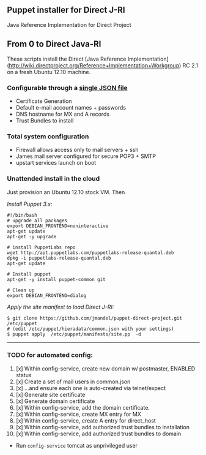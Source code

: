 ## Puppet installer for Direct J-RI
Java Reference Implementation for Direct Project

## From 0 to Direct Java-RI
These scripts install the Direct [Java Reference Implementation]
(http://wiki.directproject.org/Reference+Implementation+Workgroup)
RC 2.1 on a fresh Ubuntu 12.10 machine.

### Configurable through a [single JSON file](hieradata/common.json)
 * Certificate Generation
 * Default e-mail account names + passwords
 * DNS hostname for MX and A records
 * Trust Bundles to install

### Total system configuration
 * Firewall allows access only to mail servers + ssh
 * James mail server configured for secure POP3 + SMTP
 * upstart services launch on boot

### Unattended install in the cloud

Just provision an Ubuntu 12.10 stock VM.  Then

*Install Puppet 3.x:*
```
#!/bin/bash
# upgrade all packages
export DEBIAN_FRONTEND=noninteractive
apt-get update
apt-get -y upgrade

# install PuppetLabs repo
wget http://apt.puppetlabs.com/puppetlabs-release-quantal.deb
dpkg -i puppetlabs-release-quantal.deb
apt-get update

# Install puppet
apt-get -y install puppet-common git

# Clean up
export DEBIAN_FRONTEND=dialog
```

*Apply the site manifest to load Direct J-RI:*
```
$ git clone https://github.com/jmandel/puppet-direct-project.git /etc/puppet
# (edit /etc/puppet/hieradata/common.json with your settings)
$ puppet apply  /etc/puppet/manifests/site.pp  -d
```

---
### TODO for automated config:

1. [x]   Within config-service, create new domain w/ postmaster, ENABLED status
2.  [x] Create a set of mail users in common.json
3. [x] ...and ensure each one is auto-created via telnet/expect
4. [x] Generate site certificate
5. [x] Generate domain certificate
6. [x] Within config-service, add the domain certificate.
7. [x] Within config-service, create MX  entry for MX
7. [x] Within config-service, create A entry for direct_host
8. [x] Within config-service, add authorized trust bundles to installation
9. [x]   Within config-service, add authorized trust bundles to domain

* Run `config-service` tomcat as unprivileged user
